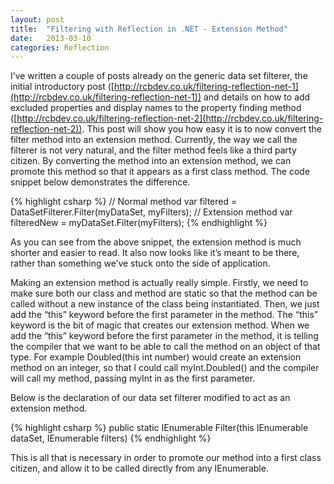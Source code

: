 ```yaml
---
layout: post
title:  "Filtering with Reflection in .NET - Extension Method"
date:   2013-03-10
categories: Reflection
---
```


I’ve written a couple of posts already on the generic data set filterer, the initial introductory post ([http://rcbdev.co.uk/filtering-reflection-net-1](http://rcbdev.co.uk/filtering-reflection-net-1)) and details on how to add excluded properties and display names to the property finding method ([http://rcbdev.co.uk/filtering-reflection-net-2](http://rcbdev.co.uk/filtering-reflection-net-2)). This post will show you how easy it is to now convert the filter method into an extension method. Currently, the way we call the filterer is not very natural, and the filter method feels like a third party citizen. By converting the method into an extension method, we can promote this method so that it appears as a first class method. The code snippet below demonstrates the difference.

{% highlight csharp %}
// Normal method
var filtered = DataSetFilterer.Filter(myDataSet, myFilters);
// Extension method
var filteredNew = myDataSet.Filter(myFilters);
{% endhighlight %}

As you can see from the above snippet, the extension method is much shorter and easier to read. It also now looks like it’s meant to be there, rather than something we’ve stuck onto the side of application.

Making an extension method is actually really simple. Firstly, we need to make sure both our class and method are static so that the method can be called without a new instance of the class being instantiated. Then, we just add the “this” keyword before the first parameter in the method. The “this” keyword is the bit of magic that creates our extension method. When we add the “this” keyword before the first parameter in the method, it is telling the compiler that we want to be able to call the method on an object of that type. For example  Doubled(this int number)  would create an extension method on an integer, so that I could call  myInt.Doubled()  and the compiler will call my method, passing  myInt  in as the first parameter.

Below is the declaration of our data set filterer modified to act as an extension method.
	
{% highlight csharp %}
public static IEnumerable<T> Filter<T>(this IEnumerable<T> dataSet, IEnumerable<FilterValue> filters)
{% endhighlight %}
 
This is all that is necessary in order to promote our method into a first class citizen, and allow it to be called directly from any IEnumerable<T>.